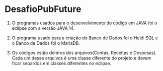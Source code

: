 # DesafioPubFuture
1. O programas usados para o desenvolvimento do código em JAVA foi o eclipse com a versão JAVA 14.

2. O programa usado para a criação do Banco de Dados foi o Heidi SQL e o Banco de Dados foi o MariaDB.

3. Os códigos estão dentros dos arquivos(Contas, Receitas e Despesas). Cada um desse arquivos é uma classe diferente do projeto e devem ficar separdos em classes diferentes no eclipse.
